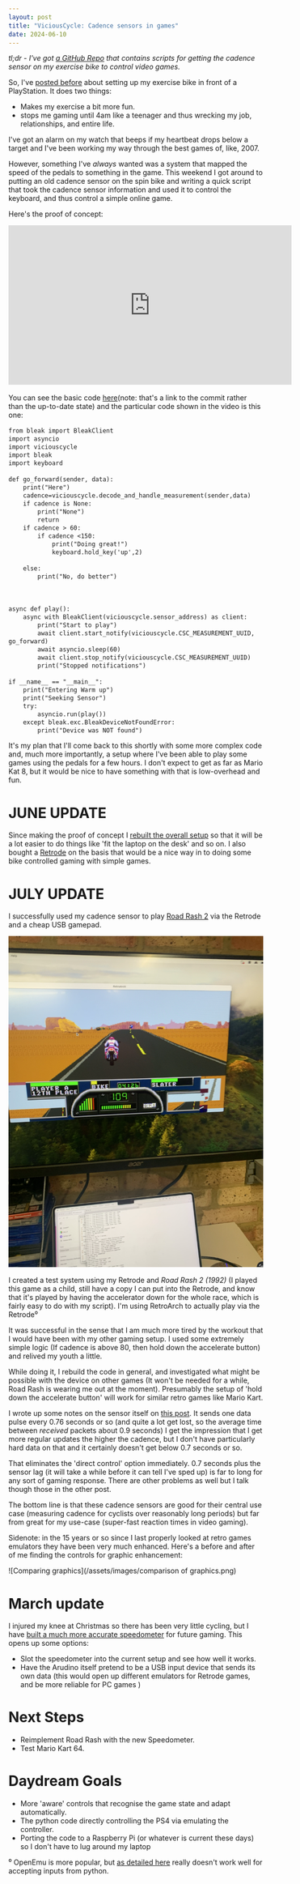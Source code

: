 ```yaml
---
layout: post
title: "ViciousCycle: Cadence sensors in games"
date: 2024-06-10
---
```


_tl;dr - I've got [a GitHub Repo](https://github.com/joereddington/viciouscycle)  that contains scripts for getting the cadence sensor on my exercise bike to control video games._

So, I've [posted before](https://joereddington.com/2023/02/28/bike.html) about setting up my exercise bike in front of a PlayStation. It does two things: 

* Makes my exercise a bit more fun. 
* stops me gaming until 4am like a teenager and thus wrecking my job, relationships, and entire life. 

I've got an alarm on my watch that beeps if my heartbeat drops below a target and I've been working my way through the best games of, like, 2007. 

However, something I've _always_ wanted was a system that mapped the speed of the pedals to something in the game. This weekend I got around to putting an old cadence sensor on the spin bike and writing a quick script that took the cadence sensor information and used it to control the keyboard, and thus control a simple online game. 


Here's the proof of concept:  
<iframe width="560" height="315" src="https://www.youtube.com/embed/BHYjO9iBMsQ" frameborder="0" allow="accelerometer; autoplay; clipboard-write; encrypted-media; gyroscope; picture-in-picture" allowfullscreen></iframe>

You can see the basic code [here](https://github.com/joereddington/viciouscycle/commit/28b82ed409af006c5ba9b9e0a4d6a60595a41e9c)(note: that's a link to the commit rather than the up-to-date state) and the particular code shown in the video is this one: 


```
from bleak import BleakClient
import asyncio
import viciouscycle
import bleak
import keyboard

def go_forward(sender, data): 
    print("Here")
    cadence=viciouscycle.decode_and_handle_measurement(sender,data) 
    if cadence is None:
        print("None") 
        return
    if cadence > 60: 
        if cadence <150: 
            print("Doing great!")         
            keyboard.hold_key('up',2) 

    else:
        print("No, do better") 



async def play():
    async with BleakClient(viciouscycle.sensor_address) as client:
        print("Start to play") 
        await client.start_notify(viciouscycle.CSC_MEASUREMENT_UUID, go_forward)
        await asyncio.sleep(60)
        await client.stop_notify(viciouscycle.CSC_MEASUREMENT_UUID)
        print("Stopped notifications")

if __name__ == "__main__":
    print("Entering Warm up") 
    print("Seeking Sensor")  
    try: 
        asyncio.run(play())
    except bleak.exc.BleakDeviceNotFoundError: 
        print("Device was NOT found")  
```

It's my plan that I'll come back to this shortly with some more complex code and, much more importantly, a setup where I've been able to play some games using the pedals for a few hours.  I don't expect to get as far as Mario Kat 8, but it would be nice to have something with that is low-overhead and fun. 


# JUNE UPDATE
Since making the proof of concept I [rebuilt the overall setup](https://joereddington.com/2023/02/28/bike.html) so that it will be a lot easier to do things like 'fit the laptop on the desk' and so on. I also bought a [Retrode](https://en.wikipedia.org/wiki/Retrode) on the basis that would be a nice way in to doing some bike controlled gaming with simple games. 
# JULY UPDATE
I successfully used my cadence sensor to play [Road Rash 2](https://en.wikipedia.org/wiki/Road_Rash_II) via the Retrode and a cheap USB gamepad. 

![Playing Road Rash 2](/assets/images/roadrash2.png) 

I created a test system using my Retrode and _Road Rash 2 (1992)_ (I played this game as a child, still have a copy I can put into the Retrode, and know that it's played by having the accelerator down for the whole race, which is fairly easy to do with my script). I'm using RetroArch to actually play via the Retrode⁰  

It was successful in the sense that I am much more tired by the workout that I would have been with my other gaming setup.  I used some extremely simple logic  (If cadence is above 80, then hold down the accelerate button) and relived my youth a little. 

While doing it, I rebuild the code in general, and investigated what might be possible with the device on other games (It won't be needed for a while, Road Rash is wearing me out at the moment).  Presumably the setup of 'hold down the accelerate button' will work for similar retro games like Mario Kart.  

I wrote up some notes on the sensor itself on [this post](https://joereddington.com/2024/07/31/examining-bluetooth-cadence-sensor.html).  It sends one data pulse every 0.76 seconds or so (and quite a lot get lost, so the average time between _received_ packets about 0.9 seconds) I get the impression that I get more regular updates the higher the cadence, but I don't have particularly hard data on that and it certainly doesn't get below 0.7 seconds or so. 

That eliminates the 'direct control' option immediately. 0.7 seconds plus the sensor lag (it will take a while before it can tell I've sped up) is far to long for any sort of gaming response. There are other problems as well but I talk though those in the other post. 

The bottom line is that these cadence sensors are good for their central use case (measuring cadence for cyclists over reasonably long periods) but far from great for my use-case (super-fast reaction times in video gaming). 


Sidenote: in the 15 years or so since I last properly looked at retro games emulators they have been very much enhanced. Here's a before and after of me finding the controls for graphic enhancement: 

![Comparing graphics](/assets/images/comparison of graphics.png)

# March update 
I injured my knee at Christmas so there has been very little cycling, but I have [built a much more accurate speedometer](https://joereddington.com/2025/03/09/advanced-spin-bike-speedometer.html) for future gaming.  This opens up some options: 

* Slot the speedometer into the current setup and see how well it works. 
* Have the Arudino itself pretend to be a USB input device that sends its own data (this would open up different emulators for Retrode games, and be more reliable for PC games )



# Next Steps
* Reimplement Road Rash with the new Speedometer.  
* Test Mario Kart 64.   

# Daydream Goals
* More 'aware' controls that recognise the game state and adapt automatically. 
* The python code directly controlling the PS4 via emulating the controller. 
* Porting the code to a Raspberry Pi (or whatever is current these days) so I don't have to lug around my laptop


⁰ OpenEmu is more popular, but [as detailed here](https://github.com/OpenEmu/OpenEmu/wiki/Troubleshooting:-Input-problems#input-keyboardgamepad-not-working) really doesn't work well for accepting inputs from python. 
